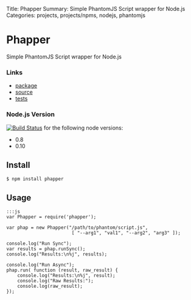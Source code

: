 Title: Phapper
Summary: Simple PhantomJS Script wrapper for Node.js
Categories: projects, projects/npms, nodejs, phantomjs

# Phapper

Simple PhantomJS Script wrapper for Node.js

### Links

* [package](https://npmjs.org/package/phapper)
* [source](http://github.com/jmervine/phapper)
* [tests](https://travis-ci.org/jmervine/phapper)

### Node.js Version

[![Build Status](https://travis-ci.org/jmervine/phapper.png?branch=master)](https://travis-ci.org/jmervine/phapper) for the following node versions:

- 0.8
- 0.10


## Install

    $ npm install phapper

## Usage

    :::js
    var Phapper = require('phapper');

    var phap = new Phapper("/path/to/phantom/script.js",
                            [ "--arg1", "val1", "--arg2", "arg3" ]);

    console.log("Run Sync");
    var results = phap.runSync();
    console.log("Results:\n%j", results);

    console.log("Run Async");
    phap.run( function (result, raw_result) {
        console.log("Results:\n%j", result);
        console.log("Raw Results:");
        console.log(raw_result);
    });

